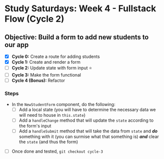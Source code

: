 # Study Saturdays: Week 4 - Fullstack Flow (Cycle 2)

## **Objective:** Build a form to add new students to our app
- [x] **Cycle 0:** Create a route for adding students
- [x] **Cycle 1:** Create and render a form
- [ ] **Cycle 2:** Update state with form input ⭐️
- [ ] **Cycle 3:** Make the form functional
- [ ] **Cycle 4 (Bonus):** Refactor

### Steps

- In the `NewStudentForm` component, do the following:
  - [ ] Add a local state (you will have to determine the necessary data we will need to house in `this.state`)
  - [ ] Add a `handleChange` method that will update the `state` according to the form's input
  - [ ] Add a `handleSubmit` method that will take the data from `state` and ***do*** something with it (you can surmise what that something is) ***and*** clear the `state` (and thus the form)
- [ ] Once done and tested, `git checkout cycle-3`


